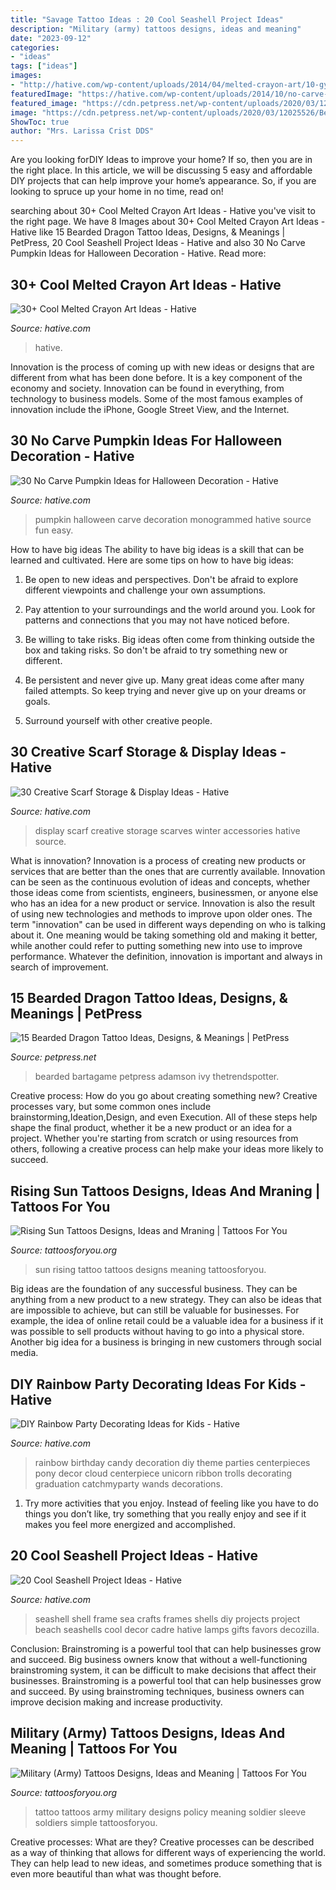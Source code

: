 ```yaml
---
title: "Savage Tattoo Ideas : 20 Cool Seashell Project Ideas"
description: "Military (army) tattoos designs, ideas and meaning"
date: "2023-09-12"
categories:
- "ideas"
tags: ["ideas"]
images:
- "http://hative.com/wp-content/uploads/2014/04/melted-crayon-art/10-gymnastics.jpg"
featuredImage: "https://hative.com/wp-content/uploads/2014/10/no-carve-pumpkin-ideas/3-monogrammed-pumpkin.jpg"
featured_image: "https://cdn.petpress.net/wp-content/uploads/2020/03/12025526/Bearded-Dragon-Tattoo-idea-1.jpg"
image: "https://cdn.petpress.net/wp-content/uploads/2020/03/12025526/Bearded-Dragon-Tattoo-idea-1.jpg"
ShowToc: true
author: "Mrs. Larissa Crist DDS"
---
```



Are you looking forDIY Ideas to improve your home? If so, then you are in the right place. In this article, we will be discussing 5 easy and affordable DIY projects that can help improve your home’s appearance. So, if you are looking to spruce up your home in no time, read on!

	

		
searching about 30+ Cool Melted Crayon Art Ideas - Hative you've visit to the right page. We have 8 Images about 30+ Cool Melted Crayon Art Ideas - Hative like 15 Bearded Dragon Tattoo Ideas, Designs, &amp; Meanings | PetPress, 20 Cool Seashell Project Ideas - Hative and also 30 No Carve Pumpkin Ideas for Halloween Decoration - Hative. Read more:
		
    
## 30+ Cool Melted Crayon Art Ideas - Hative

<img loading=lazy src="http://hative.com/wp-content/uploads/2014/04/melted-crayon-art/10-gymnastics.jpg" onerror="this.onerror=null;this.src='https://tse1.mm.bing.net/th?id=OIP.znXxIh5UvBw51Ktxt235XgHaJ4&amp;pid=15.1';" alt="30+ Cool Melted Crayon Art Ideas - Hative">

_Source: hative.com_

>hative. 

	

Innovation is the process of coming up with new ideas or designs that are different from what has been done before. It is a key component of the economy and society. Innovation can be found in everything, from technology to business models. Some of the most famous examples of innovation include the iPhone, Google Street View, and the Internet.

    
## 30 No Carve Pumpkin Ideas For Halloween Decoration - Hative

<img loading=lazy src="https://hative.com/wp-content/uploads/2014/10/no-carve-pumpkin-ideas/3-monogrammed-pumpkin.jpg" onerror="this.onerror=null;this.src='https://tse4.mm.bing.net/th?id=OIP.RLIi6r2IJL7LTAVcIEY5kwHaJ4&amp;pid=15.1';" alt="30 No Carve Pumpkin Ideas for Halloween Decoration - Hative">

_Source: hative.com_

>pumpkin halloween carve decoration monogrammed hative source fun easy. 

	

How to have big ideas
The ability to have big ideas is a skill that can be learned and cultivated. Here are some tips on how to have big ideas:
1. Be open to new ideas and perspectives. Don't be afraid to explore different viewpoints and challenge your own assumptions.

2. Pay attention to your surroundings and the world around you. Look for patterns and connections that you may not have noticed before.

3. Be willing to take risks. Big ideas often come from thinking outside the box and taking risks. So don't be afraid to try something new or different.

4. Be persistent and never give up. Many great ideas come after many failed attempts. So keep trying and never give up on your dreams or goals.

5. Surround yourself with other creative people.

    
## 30 Creative Scarf Storage &amp; Display Ideas - Hative

<img loading=lazy src="https://hative.com/wp-content/uploads/2015/03/scarf-storage-ideas/5-creative-scarf-storage-and-display-ideas.jpg" onerror="this.onerror=null;this.src='https://tse3.mm.bing.net/th?id=OIP.C7vsjFHEckY2RiPxWHCaIwHaOn&amp;pid=15.1';" alt="30 Creative Scarf Storage &amp; Display Ideas - Hative">

_Source: hative.com_

>display scarf creative storage scarves winter accessories hative source. 

	

What is innovation?
Innovation is a process of creating new products or services that are better than the ones that are currently available. Innovation can be seen as the continuous evolution of ideas and concepts, whether those ideas come from scientists, engineers, businessmen, or anyone else who has an idea for a new product or service. Innovation is also the result of using new technologies and methods to improve upon older ones.
The term "innovation" can be used in different ways depending on who is talking about it. One meaning would be taking something old and making it better, while another could refer to putting something new into use to improve performance. Whatever the definition, innovation is important and always in search of improvement.

    
## 15 Bearded Dragon Tattoo Ideas, Designs, &amp; Meanings | PetPress

<img loading=lazy src="https://cdn.petpress.net/wp-content/uploads/2020/03/12025526/Bearded-Dragon-Tattoo-idea-1.jpg" onerror="this.onerror=null;this.src='https://tse4.mm.bing.net/th?id=OIP.GmqMOG7f-j4zy2DIHZAAeAAAAA&amp;pid=15.1';" alt="15 Bearded Dragon Tattoo Ideas, Designs, &amp; Meanings | PetPress">

_Source: petpress.net_

>bearded bartagame petpress adamson ivy thetrendspotter. 

	

Creative process: How do you go about creating something new?
Creative processes vary, but some common ones include brainstorming,Ideation,Design, and even Execution. All of these steps help shape the final product, whether it be a new product or an idea for a project. Whether you're starting from scratch or using resources from others, following a creative process can help make your ideas more likely to succeed.

    
## Rising Sun Tattoos Designs, Ideas And Mraning | Tattoos For You

<img loading=lazy src="https://www.tattoosforyou.org/wp-content/uploads/2016/03/Rising-Sun-Tattoo-Images.jpg" onerror="this.onerror=null;this.src='https://tse2.mm.bing.net/th?id=OIP.bYaVkymKye83oVvQLFRJkAHaNr&amp;pid=15.1';" alt="Rising Sun Tattoos Designs, Ideas and Mraning | Tattoos For You">

_Source: tattoosforyou.org_

>sun rising tattoo tattoos designs meaning tattoosforyou. 

	

Big ideas are the foundation of any successful business. They can be anything from a new product to a new strategy. They can also be ideas that are impossible to achieve, but can still be valuable for businesses. For example, the idea of online retail could be a valuable idea for a business if it was possible to sell products without having to go into a physical store. Another big idea for a business is bringing in new customers through social media.

    
## DIY Rainbow Party Decorating Ideas For Kids - Hative

<img loading=lazy src="https://hative.com/wp-content/uploads/2014/11/diy-rainbow-party-decorating-ideas/4-candy-decoration.jpg" onerror="this.onerror=null;this.src='https://tse2.mm.bing.net/th?id=OIP.GfTxgQhCKywEmuWykiSTCAHaLG&amp;pid=15.1';" alt="DIY Rainbow Party Decorating Ideas for Kids - Hative">

_Source: hative.com_

>rainbow birthday candy decoration diy theme parties centerpieces pony decor cloud centerpiece unicorn ribbon trolls decorating graduation catchmyparty wands decorations. 

	

1. Try more activities that you enjoy. Instead of feeling like you have to do things you don’t like, try something that you really enjoy and see if it makes you feel more energized and accomplished. 

    
## 20 Cool Seashell Project Ideas - Hative

<img loading=lazy src="https://hative.com/wp-content/uploads/2014/12/seashell-project-ideas/11-sea-shell-photo-frame.jpg" onerror="this.onerror=null;this.src='https://tse4.mm.bing.net/th?id=OIP.zg4oFNNHPHchdF10OVI2mQHaJ4&amp;pid=15.1';" alt="20 Cool Seashell Project Ideas - Hative">

_Source: hative.com_

>seashell shell frame sea crafts frames shells diy projects project beach seashells cool decor cadre hative lamps gifts favors decozilla. 

	

Conclusion: Brainstroming is a powerful tool that can help businesses grow and succeed.
Big business owners know that without a well-functioning brainstroming system, it can be difficult to make decisions that affect their businesses. Brainstroming is a powerful tool that can help businesses grow and succeed. By using brainstroming techniques, business owners can improve decision making and increase productivity.

    
## Military (Army) Tattoos Designs, Ideas And Meaning | Tattoos For You

<img loading=lazy src="http://www.tattoosforyou.org/wp-content/uploads/2013/10/US-Army-Tattoo-Designs-769x1024.jpg" onerror="this.onerror=null;this.src='https://tse4.mm.bing.net/th?id=OIP.knRZP6WWleOpMJ7XZMFIagHaJ3&amp;pid=15.1';" alt="Military (Army) Tattoos Designs, Ideas and Meaning | Tattoos For You">

_Source: tattoosforyou.org_

>tattoo tattoos army military designs policy meaning soldier sleeve soldiers simple tattoosforyou. 

	

Creative processes: What are they?
Creative processes can be described as a way of thinking that allows for different ways of experiencing the world. They can help lead to new ideas, and sometimes produce something that is even more beautiful than what was thought before.

